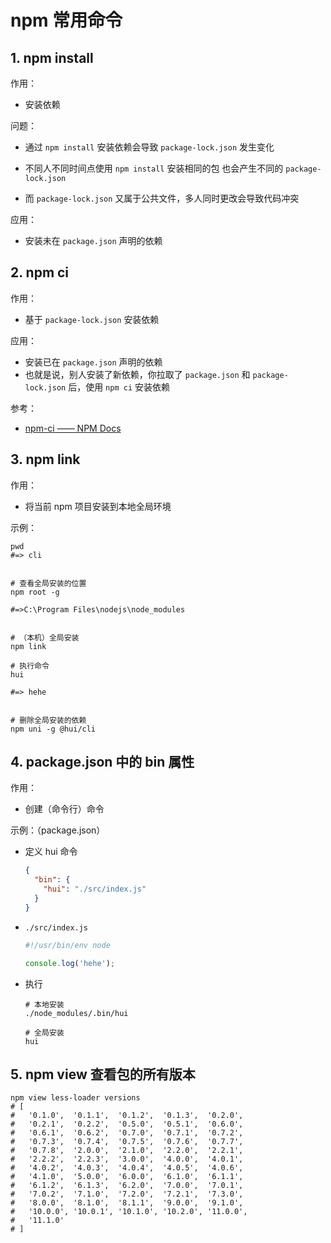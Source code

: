 # npm 常用命令

## 1. npm install

作用：

* 安装依赖

问题：

* 通过 `npm install` 安装依赖会导致 `package-lock.json` 发生变化

* 不同人不同时间点使用 `npm install` 安装相同的包 也会产生不同的 `package-lock.json`

* 而 `package-lock.json` 又属于公共文件，多人同时更改会导致代码冲突

应用：

* 安装未在 `package.json` 声明的依赖

## 2. npm ci

作用：

* 基于 `package-lock.json` 安装依赖

应用：

* 安装已在 `package.json` 声明的依赖
* 也就是说，别人安装了新依赖，你拉取了 `package.json` 和 `package-lock.json` 后，使用 `npm ci` 安装依赖

参考：

* [npm-ci —— NPM Docs](https://docs.npmjs.com/cli/v8/commands/npm-ci)

## 3. npm link

作用：

* 将当前 npm 项目安装到本地全局环境

示例：

```shell
pwd
#=> cli


# 查看全局安装的位置
npm root -g

#=>C:\Program Files\nodejs\node_modules


# （本机）全局安装
npm link

# 执行命令
hui

#=> hehe


# 删除全局安装的依赖
npm uni -g @hui/cli
```

## 4. package.json 中的 bin 属性

作用：

* 创建（命令行）命令

示例：（package.json）

* 定义 hui 命令

  ```json
  {
    "bin": {
      "hui": "./src/index.js"
    }
  }
  ```

* `./src/index.js`

  ```javascript
  #!/usr/bin/env node

  console.log('hehe');
  ```

* 执行

  ```shell
  # 本地安装
  ./node_modules/.bin/hui

  # 全局安装
  hui
  ```

## 5. npm view 查看包的所有版本

```shell
npm view less-loader versions 
# [
#   '0.1.0',  '0.1.1',  '0.1.2',  '0.1.3',  '0.2.0',
#   '0.2.1',  '0.2.2',  '0.5.0',  '0.5.1',  '0.6.0',
#   '0.6.1',  '0.6.2',  '0.7.0',  '0.7.1',  '0.7.2',
#   '0.7.3',  '0.7.4',  '0.7.5',  '0.7.6',  '0.7.7',
#   '0.7.8',  '2.0.0',  '2.1.0',  '2.2.0',  '2.2.1',
#   '2.2.2',  '2.2.3',  '3.0.0',  '4.0.0',  '4.0.1',
#   '4.0.2',  '4.0.3',  '4.0.4',  '4.0.5',  '4.0.6',
#   '4.1.0',  '5.0.0',  '6.0.0',  '6.1.0',  '6.1.1',
#   '6.1.2',  '6.1.3',  '6.2.0',  '7.0.0',  '7.0.1',
#   '7.0.2',  '7.1.0',  '7.2.0',  '7.2.1',  '7.3.0',
#   '8.0.0',  '8.1.0',  '8.1.1',  '9.0.0',  '9.1.0',
#   '10.0.0', '10.0.1', '10.1.0', '10.2.0', '11.0.0',
#   '11.1.0'
# ]
```